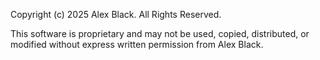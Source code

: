 Copyright (c) 2025 Alex Black. All Rights Reserved.

This software is proprietary and may not be used, copied, distributed,
or modified without express written permission from Alex Black.